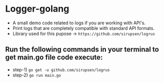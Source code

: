 # Logger-golang
* A small demo code related to logs if you are working with API's. 
* Print logs that are completely compatible with standard API formats.
* Library used for this pupose -> `https://github.com/sirupsen/logrus`

## Run the following commands in your terminal to get main.go file code execute:
- step-1) `go get -u github.com/sirupsen/logrus`
- step-2) `go run main.go`